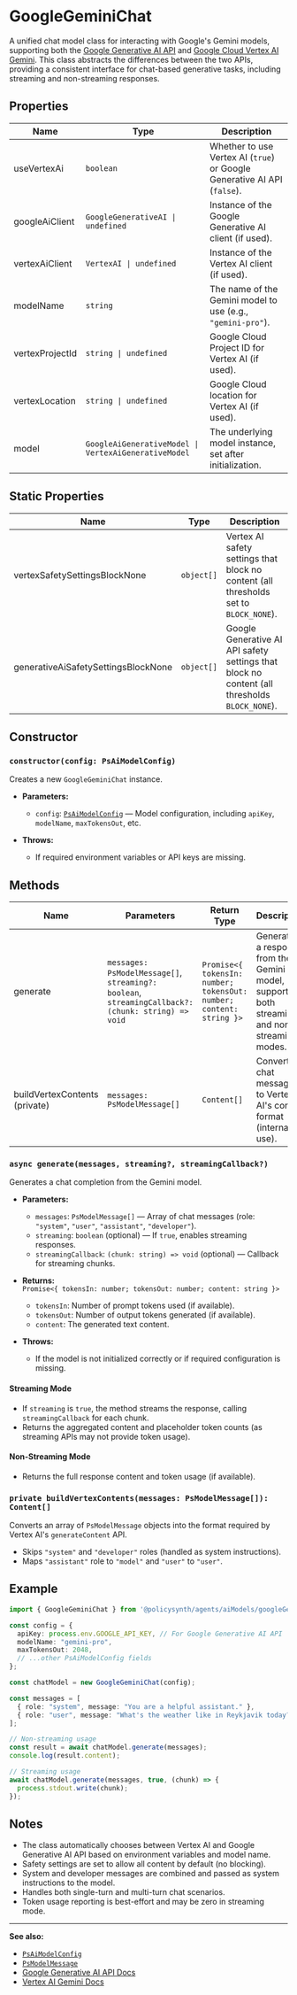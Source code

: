 # GoogleGeminiChat

A unified chat model class for interacting with Google's Gemini models, supporting both the [Google Generative AI API](https://ai.google.dev/) and [Google Cloud Vertex AI Gemini](https://cloud.google.com/vertex-ai/docs/generative-ai/learn/overview). This class abstracts the differences between the two APIs, providing a consistent interface for chat-based generative tasks, including streaming and non-streaming responses.

## Properties

| Name             | Type                                                        | Description                                                                                  |
|------------------|-------------------------------------------------------------|----------------------------------------------------------------------------------------------|
| useVertexAi      | `boolean`                                                   | Whether to use Vertex AI (`true`) or Google Generative AI API (`false`).                     |
| googleAiClient   | `GoogleGenerativeAI \| undefined`                           | Instance of the Google Generative AI client (if used).                                       |
| vertexAiClient   | `VertexAI \| undefined`                                     | Instance of the Vertex AI client (if used).                                                  |
| modelName        | `string`                                                    | The name of the Gemini model to use (e.g., `"gemini-pro"`).                                  |
| vertexProjectId  | `string \| undefined`                                       | Google Cloud Project ID for Vertex AI (if used).                                             |
| vertexLocation   | `string \| undefined`                                       | Google Cloud location for Vertex AI (if used).                                               |
| model            | `GoogleAiGenerativeModel \| VertexAiGenerativeModel`        | The underlying model instance, set after initialization.                                     |

## Static Properties

| Name                                 | Type      | Description                                                                                 |
|-------------------------------------- |-----------|---------------------------------------------------------------------------------------------|
| vertexSafetySettingsBlockNone         | `object[]`| Vertex AI safety settings that block no content (all thresholds set to `BLOCK_NONE`).        |
| generativeAiSafetySettingsBlockNone   | `object[]`| Google Generative AI API safety settings that block no content (all thresholds `BLOCK_NONE`).|

## Constructor

### `constructor(config: PsAiModelConfig)`

Creates a new `GoogleGeminiChat` instance.

- **Parameters:**
  - `config`: [`PsAiModelConfig`](#) — Model configuration, including `apiKey`, `modelName`, `maxTokensOut`, etc.

- **Throws:**  
  - If required environment variables or API keys are missing.

## Methods

| Name         | Parameters                                                                                                                                         | Return Type         | Description                                                                                                   |
|--------------|----------------------------------------------------------------------------------------------------------------------------------------------------|---------------------|---------------------------------------------------------------------------------------------------------------|
| generate     | `messages: PsModelMessage[]`,<br>`streaming?: boolean`,<br>`streamingCallback?: (chunk: string) => void`                                            | `Promise<{ tokensIn: number; tokensOut: number; content: string }>` | Generates a response from the Gemini model, supporting both streaming and non-streaming modes.                |
| buildVertexContents (private) | `messages: PsModelMessage[]`                                                                                                      | `Content[]`         | Converts chat messages to Vertex AI's content format (internal use).                                          |

### `async generate(messages, streaming?, streamingCallback?)`

Generates a chat completion from the Gemini model.

- **Parameters:**
  - `messages`: `PsModelMessage[]` — Array of chat messages (role: `"system"`, `"user"`, `"assistant"`, `"developer"`).
  - `streaming`: `boolean` (optional) — If `true`, enables streaming responses.
  - `streamingCallback`: `(chunk: string) => void` (optional) — Callback for streaming chunks.

- **Returns:**  
  `Promise<{ tokensIn: number; tokensOut: number; content: string }>`  
  - `tokensIn`: Number of prompt tokens used (if available).
  - `tokensOut`: Number of output tokens generated (if available).
  - `content`: The generated text content.

- **Throws:**  
  - If the model is not initialized correctly or if required configuration is missing.

#### Streaming Mode

- If `streaming` is `true`, the method streams the response, calling `streamingCallback` for each chunk.
- Returns the aggregated content and placeholder token counts (as streaming APIs may not provide token usage).

#### Non-Streaming Mode

- Returns the full response content and token usage (if available).

### `private buildVertexContents(messages: PsModelMessage[]): Content[]`

Converts an array of `PsModelMessage` objects into the format required by Vertex AI's `generateContent` API.

- Skips `"system"` and `"developer"` roles (handled as system instructions).
- Maps `"assistant"` role to `"model"` and `"user"` to `"user"`.

## Example

```typescript
import { GoogleGeminiChat } from '@policysynth/agents/aiModels/googleGeminiChat.js';

const config = {
  apiKey: process.env.GOOGLE_API_KEY, // For Google Generative AI API
  modelName: "gemini-pro",
  maxTokensOut: 2048,
  // ...other PsAiModelConfig fields
};

const chatModel = new GoogleGeminiChat(config);

const messages = [
  { role: "system", message: "You are a helpful assistant." },
  { role: "user", message: "What's the weather like in Reykjavik today?" }
];

// Non-streaming usage
const result = await chatModel.generate(messages);
console.log(result.content);

// Streaming usage
await chatModel.generate(messages, true, (chunk) => {
  process.stdout.write(chunk);
});
```

## Notes

- The class automatically chooses between Vertex AI and Google Generative AI API based on environment variables and model name.
- Safety settings are set to allow all content by default (no blocking).
- System and developer messages are combined and passed as system instructions to the model.
- Handles both single-turn and multi-turn chat scenarios.
- Token usage reporting is best-effort and may be zero in streaming mode.

---

**See also:**  
- [`PsAiModelConfig`](#)  
- [`PsModelMessage`](#)  
- [Google Generative AI API Docs](https://ai.google.dev/)  
- [Vertex AI Gemini Docs](https://cloud.google.com/vertex-ai/docs/generative-ai/learn/overview)
